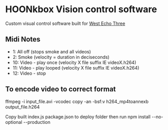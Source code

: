 # HOONkbox Vision control software

Custom visual control software built for [West Echo Three](https://westechothree.co.uk/)

## Midi Notes

- 1: All off (stops smoke and all videos)
- 2: Smoke (velocity = duration in deciseconds)
- 10: Video - play once (velocity X file suffix IE videoX.h264)
- 11: Video - play looped (velocity X file suffix IE videoX.h264)
- 12: Video - stop

## To encode video to correct format

ffmpeg -i input_file.avi -vcodec copy -an -bsf:v h264_mp4toannexb output_file.h264

Copy built index.js package.json to deploy folder then run npm install --no-optional --production
